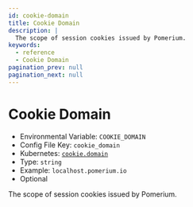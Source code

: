 ```yaml
---
id: cookie-domain
title: Cookie Domain
description: |
  The scope of session cookies issued by Pomerium.
keywords:
  - reference
  - Cookie Domain
pagination_prev: null
pagination_next: null
---
```


# Cookie Domain

- Environmental Variable: `COOKIE_DOMAIN`
- Config File Key: `cookie_domain`
- Kubernetes: [`cookie.domain`](/docs/kubernetes/reference#cookie)
- Type: `string`
- Example: `localhost.pomerium.io`
- Optional

The scope of session cookies issued by Pomerium.
